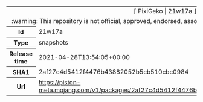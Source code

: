 <html><table>
<tr><td colspan="2" align="center"><img width="0" height="0"><br/>⌈ PixiGeko | 21w17a ⌋<br/><img width="0" height="0"></td></tr>
<tr><td colspan="2" align="center"><img width="0" height="0"><br/>
:warning: This repository is not official, approved, endorsed, associated or connected with Mojang :warning:
<br/><img width="0" height="0"></td></tr>
<tr><th>Id</th><td>21w17a</td></tr>
<tr><th>Type</th><td>snapshots</td></tr>
<tr><th>Release time</th><td>2021-04-28T13:54:05+00:00</td></tr>
<tr><th>SHA1</th><td>2af27c4d5412f4476b43882052b5cb510cbc0984</td></tr>
<tr><th>Url</th><td><a href="https://piston-meta.mojang.com/v1/packages/2af27c4d5412f4476b43882052b5cb510cbc0984/21w17a.json">https://piston-meta.mojang.com/v1/packages/2af27c4d5412f4476b43882052b5cb510cbc0984/21w17a.json</a></td></tr>